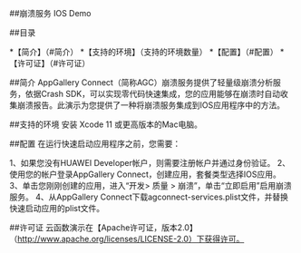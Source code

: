 ##崩溃服务 IOS Demo


##目录

*【简介】（#简介）
*【支持的环境】（支持的环境数量）
*【配置】（#配置）
*【许可证】（#许可证）


##简介
AppGallery Connect（简称AGC）崩溃服务提供了轻量级崩溃分析服务，依据Crash SDK，可以实现零代码快速集成，您的应用能够在崩溃时自动收集崩溃报告。此演示为您提供了一种将崩溃服务集成到IOS应用程序中的方法。

##支持的环境
安装 Xcode 11 或更高版本的Mac电脑。

##配置
在运行快速启动应用程序之前，您需要：

1、如果您没有HUAWEI Developer帐户，则需要注册帐户并通过身份验证。
2、使用您的帐户登录AppGallery Connect，创建应用，套餐类型选择IOS应用。
3、单击您刚刚创建的应用，进入“开发> 质量 > 崩溃”，单击“立即启用”启用崩溃服务。
4、从AppGallery Connect下载agconnect-services.plist文件，并替换快速启动应用的plist文件。

##许可证
云函数演示在【Apache许可证，版本2.0】（http://www.apache.org/licenses/LICENSE-2.0）下获得许可。
